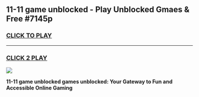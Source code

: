 
## 11-11 game unblocked - Play Unblocked Gmaes & Free #7145p
<h3>
<a href="https://premium.freeplayer.one?title=11-11_game_unblocked&ref=01M">CLICK TO PLAY</a></h3>
<hr>

<h3>
<a href="https://premium.freeplayer.one?title=11-11_game_unblocked&ref=01M">CLICK 2 PLAY</a>
  
</h3>

<a href="https://premium.freeplayer.one?title=11-11_game_unblocked&ref=01M"><img src="https://clearcache.store/games.png"></a>


**11-11 game unblocked games unblocked: Your Gateway to Fun and Accessible Online Gaming**
